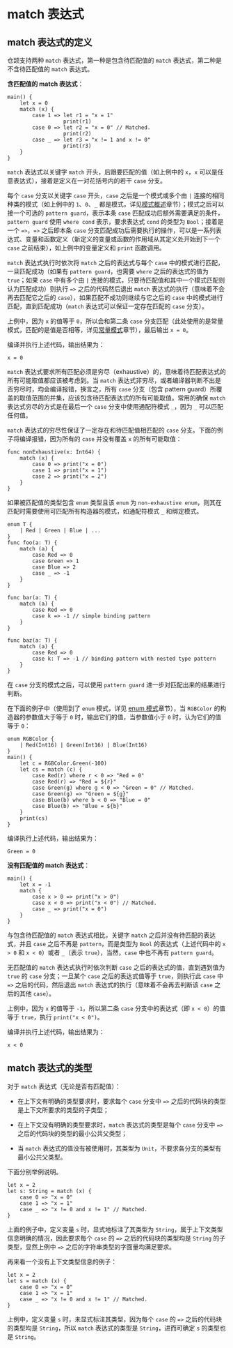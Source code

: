 # match 表达式

## match 表达式的定义

仓颉支持两种 `match` 表达式，第一种是包含待匹配值的 `match` 表达式，第二种是不含待匹配值的 `match` 表达式。

**含匹配值的 match 表达式**：

<!-- verify -->

```cangjie
main() {
    let x = 0
    match (x) {
        case 1 => let r1 = "x = 1"
                  print(r1)
        case 0 => let r2 = "x = 0" // Matched.
                  print(r2)
        case _ => let r3 = "x != 1 and x != 0"
                  print(r3)
    }
}
```

`match` 表达式以关键字 `match` 开头，后跟要匹配的值（如上例中的 `x`，`x` 可以是任意表达式），接着是定义在一对花括号内的若干 `case` 分支。

每个 `case` 分支以关键字 `case` 开头，`case` 之后是一个模式或多个由 `|` 连接的相同种类的模式（如上例中的 `1`、`0`、`_` 都是模式，详见[模式概述](../enum_and_pattern_match/pattern_overview.md)章节）；模式之后可以接一个可选的 `pattern guard`，表示本条 `case` 匹配成功后额外需要满足的条件，`pattern guard` 使用 `where cond` 表示，要求表达式 `cond` 的类型为 `Bool`；接着是一个 `=>`，`=>` 之后即本条 `case` 分支匹配成功后需要执行的操作，可以是一系列表达式、变量和函数定义（新定义的变量或函数的作用域从其定义处开始到下一个 `case` 之前结束），如上例中的变量定义和 `print` 函数调用。

`match` 表达式执行时依次将 `match` 之后的表达式与每个 `case` 中的模式进行匹配，一旦匹配成功（如果有 `pattern guard`，也需要 `where` 之后的表达式的值为 `true`；如果 `case` 中有多个由 `|` 连接的模式，只要待匹配值和其中一个模式匹配则认为匹配成功）则执行 `=>` 之后的代码然后退出 `match` 表达式的执行（意味着不会再去匹配它之后的 `case`），如果匹配不成功则继续与它之后的 `case` 中的模式进行匹配，直到匹配成功（`match` 表达式可以保证一定存在匹配的 `case` 分支）。

上例中，因为 `x` 的值等于 `0`，所以会和第二条 `case` 分支匹配（此处使用的是常量模式，匹配的是值是否相等，详见[常量模式](../enum_and_pattern_match/pattern_overview.md#常量模式)章节），最后输出 `x = 0`。

编译并执行上述代码，输出结果为：

```text
x = 0
```

`match` 表达式要求所有匹配必须是穷尽（exhaustive）的，意味着待匹配表达式的所有可能取值都应该被考虑到。当 `match` 表达式非穷尽，或者编译器判断不出是否穷尽时，均会编译报错，换言之，所有 `case` 分支（包含 pattern guard）所覆盖的取值范围的并集，应该包含待匹配表达式的所有可能取值。常用的确保 `match` 表达式穷尽的方式是在最后一个 `case` 分支中使用通配符模式 `_`，因为 `_` 可以匹配任何值。

`match` 表达式的穷尽性保证了一定存在和待匹配值相匹配的 `case` 分支。下面的例子将编译报错，因为所有的 `case` 并没有覆盖 `x` 的所有可能取值：

<!-- compile.error -->

```cangjie
func nonExhaustive(x: Int64) {
    match (x) {
        case 0 => print("x = 0")
        case 1 => print("x = 1")
        case 2 => print("x = 2")
    }
}
```

如果被匹配值的类型包含 `enum` 类型且该 `enum` 为 `non-exhaustive enum`，则其在匹配时需要使用可匹配所有构造器的模式，如通配符模式 `_` 和绑定模式。

<!-- compile -->

```cangjie
enum T {
    | Red | Green | Blue | ...
}
func foo(a: T) {
    match (a) {
        case Red => 0
        case Green => 1
        case Blue => 2
        case _ => -1
    }
}

func bar(a: T) {
    match (a) {
        case Red => 0
        case k => -1 // simple binding pattern
    }
}

func baz(a: T) {
    match (a) {
        case Red => 0
        case k: T => -1 // binding pattern with nested type pattern
    }
}
```

在 `case` 分支的模式之后，可以使用 `pattern guard` 进一步对匹配出来的结果进行判断。

在下面的例子中（使用到了 `enum` 模式，详见 [enum 模式](../enum_and_pattern_match/pattern_overview.md#enum-模式)章节），当 `RGBColor` 的构造器的参数值大于等于 `0` 时，输出它们的值，当参数值小于 `0` 时，认为它们的值等于 `0`：

<!-- verify -->

```cangjie
enum RGBColor {
    | Red(Int16) | Green(Int16) | Blue(Int16)
}
main() {
    let c = RGBColor.Green(-100)
    let cs = match (c) {
        case Red(r) where r < 0 => "Red = 0"
        case Red(r) => "Red = ${r}"
        case Green(g) where g < 0 => "Green = 0" // Matched.
        case Green(g) => "Green = ${g}"
        case Blue(b) where b < 0 => "Blue = 0"
        case Blue(b) => "Blue = ${b}"
    }
    print(cs)
}
```

编译执行上述代码，输出结果为：

```text
Green = 0
```

**没有匹配值的 match 表达式**：

<!-- verify -->

```cangjie
main() {
    let x = -1
    match {
        case x > 0 => print("x > 0")
        case x < 0 => print("x < 0") // Matched.
        case _ => print("x = 0")
    }
}
```

与包含待匹配值的 `match` 表达式相比，关键字 `match` 之后并没有待匹配的表达式，并且 `case` 之后不再是 `pattern`，而是类型为 `Bool` 的表达式（上述代码中的 `x > 0` 和 `x < 0`）或者 `_`（表示 `true`），当然，`case` 中也不再有 `pattern guard`。

无匹配值的 `match` 表达式执行时依次判断 `case` 之后的表达式的值，直到遇到值为 `true` 的 `case` 分支；一旦某个 `case` 之后的表达式值等于 `true`，则执行此 `case` 中 `=>` 之后的代码，然后退出 `match` 表达式的执行（意味着不会再去判断该 `case` 之后的其他 `case`）。

上例中，因为 `x` 的值等于 `-1`，所以第二条 `case` 分支中的表达式（即 `x < 0`）的值等于 `true`，执行 `print("x < 0")`。

编译并执行上述代码，输出结果为：

```text
x < 0
```

## match 表达式的类型

对于 `match` 表达式（无论是否有匹配值）：

- 在上下文有明确的类型要求时，要求每个 `case` 分支中 `=>` 之后的代码块的类型是上下文所要求的类型的子类型；

- 在上下文没有明确的类型要求时，`match` 表达式的类型是每个 `case` 分支中 `=>` 之后的代码块的类型的最小公共父类型；

- 当 `match` 表达式的值没有被使用时，其类型为 `Unit`，不要求各分支的类型有最小公共父类型。

下面分别举例说明。

<!-- compile -->

```cangjie
let x = 2
let s: String = match (x) {
    case 0 => "x = 0"
    case 1 => "x = 1"
    case _ => "x != 0 and x != 1" // Matched.
}
```

上面的例子中，定义变量 `s` 时，显式地标注了其类型为 `String`，属于上下文类型信息明确的情况，因此要求每个 `case` 的 `=>` 之后的代码块的类型均是 `String` 的子类型，显然上例中 `=>` 之后的字符串类型的字面量均满足要求。

再来看一个没有上下文类型信息的例子：

<!-- compile -->

```cangjie
let x = 2
let s = match (x) {
    case 0 => "x = 0"
    case 1 => "x = 1"
    case _ => "x != 0 and x != 1" // Matched.
}
```

上例中，定义变量 `s` 时，未显式标注其类型，因为每个 `case` 的 `=>` 之后的代码块的类型均是 `String`，所以 `match` 表达式的类型是 `String`，进而可确定 `s` 的类型也是 `String`。
